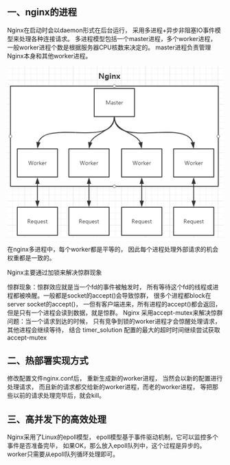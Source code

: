 ## 一、nginx的进程

Nginx在启动时会以daemon形式在后台运行，
采用多进程+异步非阻塞IO事件模型来处理各种连接请求。
多进程模型包括一个master进程，多个worker进程，
一般worker进程个数是根据服务器CPU核数来决定的。
master进程负责管理Nginx本身和其他worker进程。

![](pages/nginx进程.png)

在nginx多进程中，每个worker都是平等的，
因此每个进程处理外部请求的机会权重都是一致的。

Nginx主要通过加锁来解决惊群现象

惊群现象：惊群效应就是当一个fd的事件被触发时，
所有等待这个fd的线程或进程都被唤醒。一般都是socket的accept()会导致惊群，
很多个进程都block在server socket的accept()，
一但有客户端进来，所有进程的accept()都会返回，
但是只有一个进程会读到数据，就是惊群。
Nginx 采用accept-mutex来解决惊群问题：当一个请求到达的时候，
只有竞争到锁的worker进程才会惊醒处理请求，其他进程会继续等待，
结合 timer_solution 配置的最大的超时时间继续尝试获取accept-mutex

## 二、热部署实现方式

修改配置文件nginx.conf后，
重新生成新的worker进程，
当然会以新的配置进行处理请求，
而且新的请求都交给新的worker进程，而老的worker进程，
等把那些以前的请求处理完毕后，就会kill。

## 三、高并发下的高效处理

Nginx采用了Linux的epoll模型，
epoll模型基于事件驱动机制，它可以监控多个事件是否准备完毕，
如果OK，那么放入epoll队列中，这个过程是异步的。
worker只需要从epoll队列循环处理即可。
